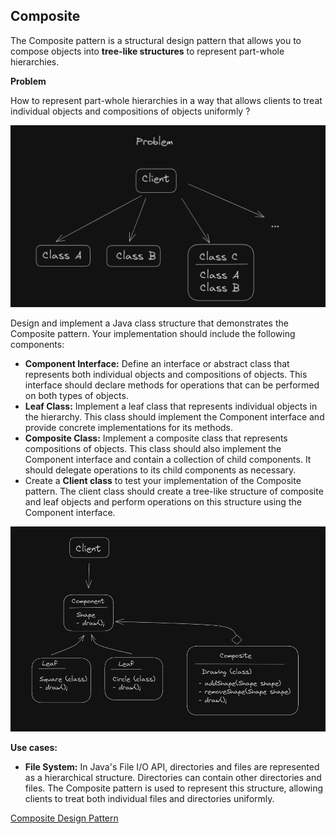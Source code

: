 ## Composite 

The Composite pattern is a structural design pattern that allows you to compose objects into **tree-like structures** to represent part-whole hierarchies.

**Problem**

How to represent part-whole hierarchies in a way that allows clients to treat individual objects and compositions of objects uniformly ?

![img_1.png](img_1.png)

Design and implement a Java class structure that demonstrates the Composite pattern. 
Your implementation should include the following components:

- **Component Interface:** Define an interface or abstract class that represents both individual objects and compositions of objects. This interface should declare methods for operations that can be performed on both types of objects.
- **Leaf Class:** Implement a leaf class that represents individual objects in the hierarchy. This class should implement the Component interface and provide concrete implementations for its methods.
- **Composite Class:** Implement a composite class that represents compositions of objects. This class should also implement the Component interface and contain a collection of child components. It should delegate operations to its child components as necessary.
- Create a **Client class** to test your implementation of the Composite pattern. The client class should create a tree-like structure of composite and leaf objects and perform operations on this structure using the Component interface.

![img.png](img.png)

**Use cases:**
- **File System:** In Java's File I/O API, directories and files are represented as a hierarchical structure. Directories can contain other directories and files. 
The Composite pattern is used to represent this structure, allowing clients to treat both individual files and directories uniformly.


[Composite Design Pattern](https://refactoring.guru/design-patterns/composite)




